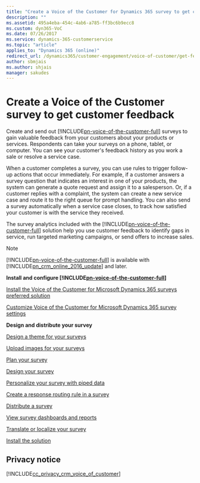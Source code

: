 ```yaml
---
title: "Create a Voice of the Customer for Dynamics 365 survey to get customer feedback | MicrosoftDocs"
description: ""
ms.assetid: 495a4eba-454c-4ab6-a785-ff3bc6b9ecc8
ms.custom: dyn365-VoC
ms.date: 07/26/2017
ms.service: dynamics-365-customerservice
ms.topic: "article"
applies_to: "Dynamics 365 (online)"
redirect_url: /dynamics365/customer-engagement/voice-of-customer/get-feedback-surveys
author: sbmjais
ms.author: shjais
manager: sakudes
---
```

# Create a Voice of the Customer survey to get customer feedback 
Create and send out [!INCLUDE[pn-voice-of-the-customer-full](../includes/pn-voice-of-the-customer-full.md)] surveys to gain valuable feedback from your customers about your products or services. Respondents can take your surveys on a phone, tablet, or computer. You can see your customer's feedback history as you work a sale or resolve a service case.  
  
 When a customer completes a survey, you can use rules to trigger follow-up actions that occur immediately. For example, if a customer answers a survey question that indicates an interest in one of your products, the system can generate a quote request and assign it to a salesperson. Or, if a customer replies with a complaint, the system can create a new service case and route it to the right queue for prompt handling. You can also send a survey automatically when a service case closes, to track how satisfied your customer is with the service they received.  
  
 The survey analytics included with the [!INCLUDE[pn-voice-of-the-customer-full](../includes/pn-voice-of-the-customer-full.md)] solution help you use customer feedback to identify gaps in service, run targeted marketing campaigns, or send offers to increase sales.  
  
> [!NOTE]
>  [!INCLUDE[pn-voice-of-the-customer-full](../includes/pn-voice-of-the-customer-full.md)] is available with [!INCLUDE[pn_crm_online_2016_update](../includes/pn-crm-online-2016-update.md)] and later.  
  
 **Install and configure [!INCLUDE[pn-voice-of-the-customer-full](../includes/pn-voice-of-the-customer-full.md)]**  
  
 [Install the Voice of the Customer for Microsoft Dynamics 365 surveys preferred solution](install-voice-of-customer-preferred-solution.md)  
  
 [Customize Voice of the Customer for Microsoft Dynamics 365 survey settings](customize-voice-of-customer.md)  
  
 **Design and distribute your survey**  
  
 [Design a theme for your surveys](design-voice-of-customer-survey-theme.md)  
  
 [Upload images for your surveys](upload-voice-of-customer-survey-images.md)  
  
 [Plan your survey](plan-voice-of-customer-survey.md)  
  
 [Design your survey](design-voice-of-customer-survey.md)  
  
 [Personalize your survey with piped data](personalize-voice-of-customer-surveys-piped-data.md)  
  
 [Create a response routing rule in a survey](create-response-routing-rule-voice-of-customer-survey.md)  
  
 [Distribute a survey](distribute-voice-of-customer-survey.md)  
  
 [View survey dashboards and reports](view-voice-of-customer-survey-dashboards-reports.md)  
  
 [Translate or localize your survey](translate-localize-voice-of-customer-survey.md)  
  
 [Install the solution](install-voice-of-customer-preferred-solution.md)  
  
## Privacy notice  
 [!INCLUDE[cc_privacy_crm_voice_of_customer](../includes/cc-privacy-crm-voice-of-customer.md)]
